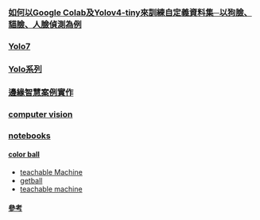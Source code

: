 ### [如何以Google Colab及Yolov4-tiny來訓練自定義資料集─以狗臉、貓臉、人臉偵測為例](https://omnixri.blogspot.com/2021/05/google-colabyolov4-tiny.html)
### [Yolo7](https://github.com/WongKinYiu/yolov7)
### [Yolo系列](https://medium.com/ching-i/search?q=yolo)
### [邊緣智慧案例實作](https://github.com/OmniXRI/NTUST_EdgeAI_2023)
### [computer vision](https://github.com/jumbokh/csu1111-class/tree/main/computerVision)
### [notebooks](https://github.com/jumbokh/csu1111-class/tree/main/computerVision/notebooks)
#### [color ball](https://drive.google.com/file/d/1hwKQLXg4B6LE3IgWCUZMLVQQryqvWvZP/view?usp=share_link)
* [teachable Machine](https://teachablemachine.withgoogle.com/)
* [getball](https://github.com/jumbokh/csu1111-class/blob/main/computerVision/notebooks/getBall.ipynb)
* [teachable machine](https://drive.google.com/file/d/19iDoe_-X9BhRBNfzbFLYu3zXfITUTgZZ/view?usp=share_link)
#### [參考](https://t.dripemail2.com/c/eyJhbGciOiJIUzI1NiJ9.eyJhdWQiOiJkZXRvdXIiLCJpc3MiOiJtb25vbGl0aCIsInN1YiI6ImRldG91cl9saW5rIiwiaWF0IjoxNjgzOTA2Nzk4LCJuYmYiOjE2ODM5MDY3OTgsImFjY291bnRfaWQiOiI0NzY4NDI5IiwiZGVsaXZlcnlfaWQiOiJjM3ZidWVibWpvYWwzZ2ZtZWJ1ZyIsInVybCI6Imh0dHBzOi8vd3d3LnB5aW1hZ2VzZWFyY2guY29tL3B5aW1hZ2VzZWFyY2gtdW5pdmVyc2l0eS8_dXRtX3NvdXJjZT1EcmlwJnV0bV9tZWRpdW09RW1haWwmdXRtX2NhbXBhaWduPTRTZXAxMVNlcDIyU3BsaXRUZXN0UElTV2VsY29tZU9mZmVyRW1haWxTZXF1ZW5jZSZ1dG1fY29udGVudD1QYXRoQi1FbWFpbDFMaW5rMSZfX3M9amVjd3V1dHN6eXBmbWU4Ynoxa3MifQ.wKdJyiFr7A5imIW8Zk6VhB7I31Qrgx6MtHn4IcaWtvU)
